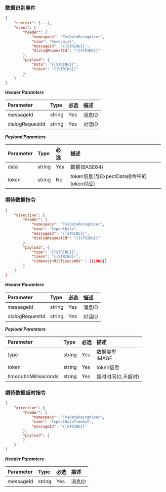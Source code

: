 ### 数据识别事件
```json
{
	"context": [...],
	"event": {
		"header": {
			"namespace": "TvsDataRecognizer",
			"name": "Recognize",
            "messageId": "{{STRING}}",
			"dialogRequestId": "{{STRING}}"
		},
		"payload": {
            "data": "{{STRING}}",
			"token": "{{STRING}}"
		}
	}
}	
```

***Header Paramters***

|	Parameter			|	Type		|	必选	|	描述								|
|	:-------------------	|	:--------	|	:-----	|	:--------------------------------	|
|	messageId			|	string	|	Yes	|	消息ID							|
|	dialogRequestId	|	string	|	Yes	|	对话ID							|

***Payload Paramters***

|	Parameter					|	Type		|	必选	|	描述						|
|	:---------------------------	|	:--------	|	:-----	|	:------------------------	|
|	data							|	string	|	Yes	|	数据(BASE64)		|
|	token						|	string	|	No	|	token信息(与ExpectData指令中的token对应)	|

### 期待数据指令
```json
{
    "directive": {
        "header": {
            "namespace": "TvsDataRecognizer",
            "name": "ExpectData",
            "messageId": "{{STRING}}",
            "dialogRequestId": "{{STRING}}"
        },
        "payload": {
            "type": "{{STRING}}",
			"token": "{{STRING}}",
			"timeoutInMilliseconds" : {{LONG}}
        }
    }
}
```

***Header Paramters***

|	Parameter			|	Type		|	必选	|	描述								|
|	:-------------------	|	:--------	|	:-----	|	:--------------------------------	|
|	messageId			|	string	|	Yes	|	消息ID							|
|	dialogRequestId	|	string	|	Yes	|	对话ID							|


***Payload Paramters***

|	Parameter						|	Type		|	必选	|	描述													|
|	:-------------------------------	|	:--------	|	:-----	|	:-----------------------------------------------------	|
|	type								|	string	|	Yes	|	数据类型<br>IMAGE							|
|	token							|	string	|	Yes	|	token信息											|
|	timeoutInMilliseconds		|	string	|	Yes	|	超时时间(0,不超时)								|

### 期待数据超时指令
```json
{
    "directive": {
        "header": {
            "namespace": "TvsDataRecognizer",
            "name": "ExpectDataTimeOut",
            "messageId": "{{STRING}}"
        },
        "payload": {
        }
    }
}
```

***Header Paramters***

|	Parameter			|	Type		|	必选	|	描述								|
|	:-------------------	|	:--------	|	:-----	|	:--------------------------------	|
|	messageId			|	string	|	Yes	|	消息ID							|